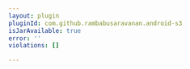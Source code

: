 ```yaml
---
layout: plugin
pluginId: com.github.rambabusaravanan.android-s3
isJarAvailable: true
error: ''
violations: []

---
```

